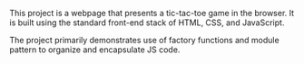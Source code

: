This project is a webpage that presents a tic-tac-toe game in the browser. It is built using the standard front-end stack of HTML, CSS, and JavaScript.

The project primarily demonstrates use of factory functions and module pattern to organize and encapsulate JS code.
